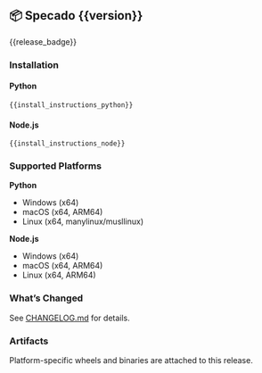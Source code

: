 ## 📦 Specado {{version}}

{{release_badge}}

### Installation

#### Python
```
{{install_instructions_python}}
```

#### Node.js
```
{{install_instructions_node}}
```

### Supported Platforms

**Python**
- Windows (x64)
- macOS (x64, ARM64)
- Linux (x64, manylinux/musllinux)

**Node.js**
- Windows (x64)
- macOS (x64, ARM64)
- Linux (x64, ARM64)

### What’s Changed
See [CHANGELOG.md](https://github.com/specado/specado/blob/main/CHANGELOG.md) for details.

### Artifacts
Platform-specific wheels and binaries are attached to this release.
